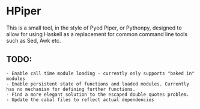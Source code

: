# HPiper
This is a small tool, in the style of Pyed Piper, or Pythonpy, designed to allow for using Haskell as a replacement for common command line tools such as Sed, Awk etc.

## TODO:

	- Enable call time module loading - currently only supports "baked in" modules
	- Enable persistent state of functions and loaded modules. Currently has no mechanism for defining further functions.
	- Find a more elegant solution to the escaped double quotes problem.
	- Update the cabal files to reflect actual dependencies

